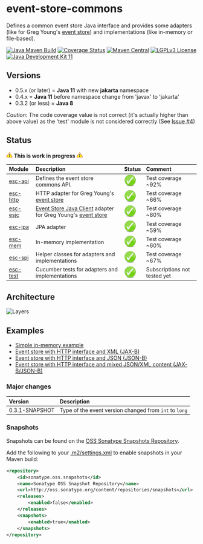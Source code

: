 # event-store-commons
Defines a common event store Java interface and provides some adapters (like for Greg Young's [event store](https://www.geteventstore.com/)) and implementations (like in-memory or file-based).

[![Java Maven Build](https://github.com/fuinorg/event-store-commons/actions/workflows/maven.yml/badge.svg)](https://github.com/fuinorg/event-store-commons/actions/workflows/maven.yml)
[![Coverage Status](https://sonarcloud.io/api/project_badges/measure?project=org.fuin.esc%3Aesc-parent&metric=coverage)](https://sonarcloud.io/dashboard?id=org.fuin.esc%3Aesc-parent)
[![Maven Central](https://maven-badges.herokuapp.com/maven-central/org.fuin.esc/esc-parent/badge.svg)](https://maven-badges.herokuapp.com/maven-central/org.fuin.esc/esc-parent/)
[![LGPLv3 License](http://img.shields.io/badge/license-LGPLv3-blue.svg)](https://www.gnu.org/licenses/lgpl.html)
[![Java Development Kit 11](https://img.shields.io/badge/JDK-11-green.svg)](https://openjdk.java.net/projects/jdk/11/)

## Versions
- 0.5.x (or later) = **Java 11** with new **jakarta** namespace
- 0.4.x = **Java 11** before namespace change from 'javax' to 'jakarta'
- 0.3.2 (or less) = **Java 8**


*Caution*: The code coverage value is not correct (it's actually higher than above value) as the 'test' module is not considered correctly (See [Issue #4](https://github.com//fuinorg/event-store-commons/issues/4))


## Status
![Warning](https://raw.githubusercontent.com/fuinorg/event-store-commons/master/doc/warning.gif) **This is work in progress** ![Warning](https://raw.githubusercontent.com/fuinorg/event-store-commons/master/doc/warning.gif)

| Module | Description | Status | Comment |
|:-------|:------------|--------|:--------|
| [esc-api](api) | Defines the event store commons API. | ![OK](https://raw.githubusercontent.com/fuinorg/event-store-commons/master/doc/ok.png) | Test coverage ~92% |
| [esc-http](eshttp) | HTTP adapter for Greg Young's [event store](https://www.geteventstore.com/)| ![OK](https://raw.githubusercontent.com/fuinorg/event-store-commons/master/doc/ok.png) | Test coverage ~66% |
| [esc-esjc](esjc) | [Event Store Java Client](https://github.com/msemys/esjc) adapter for Greg Young's [event store](https://www.geteventstore.com/)| ![OK](https://raw.githubusercontent.com/fuinorg/event-store-commons/master/doc/ok.png) | Test coverage ~80% |
| [esc-jpa](jpa) | JPA adapter | ![OK](https://raw.githubusercontent.com/fuinorg/event-store-commons/master/doc/ok.png) | Test coverage ~59% |
| [esc-mem](mem) | In-memory implementation | ![OK](https://raw.githubusercontent.com/fuinorg/event-store-commons/master/doc/ok.png) | Test coverage ~60% |
| [esc-spi](spi) | Helper classes for adapters and implementations | ![OK](https://raw.githubusercontent.com/fuinorg/event-store-commons/master/doc/ok.png) | Test coverage ~67% |
| [esc-test](test) | Cucumber tests for adapters and implementations | ![OK](https://raw.githubusercontent.com/fuinorg/event-store-commons/master/doc/ok.png) | Subscriptions not tested yet |

## Architecture
![Layers](https://raw.github.com/fuinorg/event-store-commons/master/doc/event-store-commons.png)

## Examples
- [Simple in-memory example](test/src/test/java/org/fuin/esc/test/examples/InMemoryExample.java)
- [Event store with HTTP interface and XML (JAX-B)](test/src/test/java/org/fuin/esc/test/examples/EsHttpXmlExample.java)
- [Event store with HTTP interface and JSON (JSON-B)](test/src/test/java/org/fuin/esc/test/examples/EsHttpJsonbExample.java)
- [Event store with HTTP interface and mixed JSON/XML content (JAX-B/JSON-B)](test/src/test/java/org/fuin/esc/test/examples/EsHttpMixedExample.java)

### Major changes

| Version | Description |
|:------- |:----------- |
| 0.3.1-SNAPSHOT | Type of the event version changed from `int` to `long` |

### Snapshots

Snapshots can be found on the [OSS Sonatype Snapshots Repository](https://oss.sonatype.org/content/repositories/snapshots/org/fuin/esc/ "Snapshot Repository"). 

Add the following to your [.m2/settings.xml](http://maven.apache.org/ref/3.2.1/maven-settings/settings.html "Reference configuration") to enable snapshots in your Maven build:

```xml
<repository>
    <id>sonatype.oss.snapshots</id>
    <name>Sonatype OSS Snapshot Repository</name>
    <url>http://oss.sonatype.org/content/repositories/snapshots</url>
    <releases>
        <enabled>false</enabled>
    </releases>
    <snapshots>
        <enabled>true</enabled>
    </snapshots>
</repository>
```
